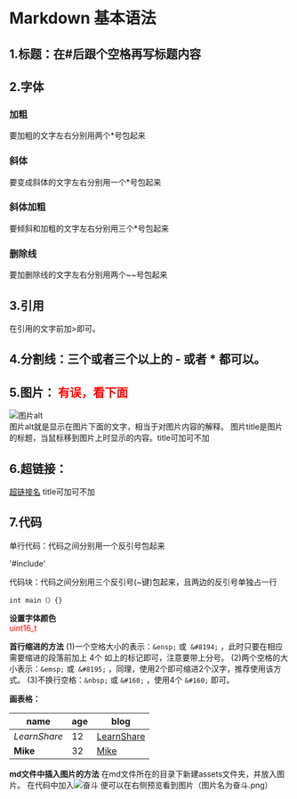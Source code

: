 
# **Markdown 基本语法**
## **1.标题：在#后跟个空格再写标题内容**

## **2.字体**
### **加粗**
要加粗的文字左右分别用两个*号包起来

### **斜体**
要变成斜体的文字左右分别用一个*号包起来

### **斜体加粗**
要倾斜和加粗的文字左右分别用三个*号包起来
### **删除线**
要加删除线的文字左右分别用两个~~号包起来

## **3.引用**
在引用的文字前加>即可。
## **4.分割线：三个或者三个以上的 - 或者 * 都可以。**

## **5.图片：** <font color = red> 有误，看下面</font> 
![图片alt](图片地址 "图片title")   
图片alt就是显示在图片下面的文字，相当于对图片内容的解释。
图片title是图片的标题，当鼠标移到图片上时显示的内容。title可加可不加
## **6.超链接：**
[超链接名](超链接地址 "超链接title")
title可加可不加


## **7.代码**
单行代码：代码之间分别用一个反引号包起来

'#include'

代码块：代码之间分别用三个反引号(~键)包起来，且两边的反引号单独占一行
```
int main（）{}
```

**设置字体颜色**  
<font color = red> uint16_t</font> 

**首行缩进的方法**
(1)一个空格大小的表示：`&ensp;` 或` &#8194;` ，此时只要在相应需要缩进的段落前加上 4个 如上的标记即可，注意要带上分号。
(2)两个空格的大小表示：`&emsp;` 或` &#8195;` ，同理，使用2个即可缩进2个汉字，推荐使用该方式。
(3)不换行空格：`&nbsp;` 或 `&#160;` ，使用4个 `&#160;` 即可。

**画表格：**

|     name     | age |             blog                |
| ------------ | --- | ------------------------------- |
| _LearnShare_ |  12 | [LearnShare](http://xianbai.me) |
| __Mike__     |  32 | [Mike](http://mike.me)          |

**md文件中插入图片的方法**
在md文件所在的目录下新建assets文件夹，并放入图片。
在代码中加入![奋斗](./assets/奋斗.png) 便可以在右侧预览看到图片（图片名为奋斗.png）